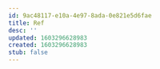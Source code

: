 ```yaml
---
id: 9ac48117-e10a-4e97-8ada-0e821e5d6fae
title: Ref
desc: ''
updated: 1603296628983
created: 1603296628983
stub: false
---
```


